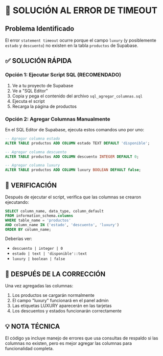 # 🚨 SOLUCIÓN AL ERROR DE TIMEOUT

## Problema Identificado
El error `statement timeout` ocurre porque el campo `luxury` (y posiblemente `estado` y `descuento`) no existen en la tabla `productos` de Supabase.

## ✅ SOLUCIÓN RÁPIDA

### Opción 1: Ejecutar Script SQL (RECOMENDADO)
1. Ve a tu proyecto de Supabase
2. Ve a "SQL Editor" 
3. Copia y pega el contenido del archivo `sql_agregar_columnas.sql`
4. Ejecuta el script
5. Recarga la página de productos

### Opción 2: Agregar Columnas Manualmente
En el SQL Editor de Supabase, ejecuta estos comandos uno por uno:

```sql
-- Agregar columna estado
ALTER TABLE productos ADD COLUMN estado TEXT DEFAULT 'disponible';

-- Agregar columna descuento  
ALTER TABLE productos ADD COLUMN descuento INTEGER DEFAULT 0;

-- Agregar columna luxury
ALTER TABLE productos ADD COLUMN luxury BOOLEAN DEFAULT false;
```

## 🔧 VERIFICACIÓN
Después de ejecutar el script, verifica que las columnas se crearon ejecutando:

```sql
SELECT column_name, data_type, column_default 
FROM information_schema.columns 
WHERE table_name = 'productos' 
AND column_name IN ('estado', 'descuento', 'luxury')
ORDER BY column_name;
```

Deberías ver:
- `descuento | integer | 0`
- `estado | text | 'disponible'::text`
- `luxury | boolean | false`

## 🎯 DESPUÉS DE LA CORRECCIÓN
Una vez agregadas las columnas:
1. Los productos se cargarán normalmente
2. El campo "luxury" funcionará en el panel admin
3. Las etiquetas LUXURY aparecerán en las tarjetas
4. Los descuentos y estados funcionarán correctamente

## 💡 NOTA TÉCNICA
El código ya incluye manejo de errores que usa consultas de respaldo si las columnas no existen, pero es mejor agregar las columnas para funcionalidad completa.
